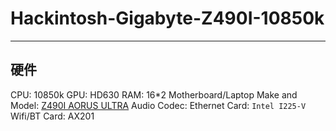 # Hackintosh-Gigabyte-Z490I-10850k
---
## 硬件  
CPU: 10850k 
GPU: HD630 
RAM: 16*2 
Motherboard/Laptop Make and Model: [Z490I AORUS ULTRA](https://www.gigabyte.cn/Motherboard/Z490I-AORUS-ULTRA-rev-1x#kf) 
Audio Codec: 
Ethernet Card: `Intel I225-V` 
Wifi/BT Card: AX201 


